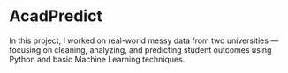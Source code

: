 # AcadPredict
In this project, I worked on real-world messy data from two universities — focusing on cleaning, analyzing, and predicting student outcomes using Python and basic Machine Learning techniques.
